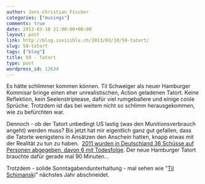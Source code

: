 ```yaml
---
author: Jens-Christian Fischer
categories: ["musings"]
comments: true
date: 2013-03-10 21:00:00+00:00
layout: post
link: http://blog.invisible.ch/2013/03/10/59-tatort/
slug: 59-tatort
tags: ["blog"]
title: 59 - Tatort
type: post
wordpress_id: 12634
---
```


Es hätte schlimmer kommen können. Til Schweiger als neuer Hamburger Kommisar bringe einen eher unrealistischen, Action geladenen Tatort. Keine Reflektion, kein Seelenstriptease, dafür viel rumgeballere und einige coole Sprüche. Trotzdem ist das bei weitem nicht so schlimm herausgekommen, wie zu befürchten war.

Dennoch - ob der Tatort unbedingt US lastig (was den Munitionsverbrauch angeht) werden muss? Bis jetzt hat mir eigentlich ganz gut gefallen, dass die Tatorte wenigstens in Ansätzen den Anschein hatten, knapp etwas mit der Realität zu tun zu haben.  [2011 wurden in Deutschland 36 Schüsse auf Personen abgegeben, davon 6 mit Todesfolge](http://de.wikipedia.org/wiki/Waffengebrauch_der_Polizei_in_Deutschland). Der neue Hamburger Tatort brauchte dafür gerade mal 90 Minuten...

Trotzdem - solide Sonntagabendunterhaltung - mal sehen wie "[Til Schimansk](http://www.tagesanzeiger.ch/kultur/fernsehen/TVKritik-Til-Schimanski/story/23295112)i" nächstes Jahr abschneidet.
